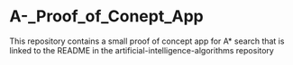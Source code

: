 # A-_Proof_of_Conept_App
This repository contains a small proof of concept app for A* search that is linked to the README in the artificial-intelligence-algorithms repository
